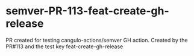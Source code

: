 # semver-PR-113-feat-create-gh-release
PR created for testing cangulo-actions/semver GH action. Created by the PR#113 and the test key feat-create-gh-release
